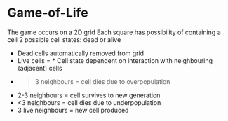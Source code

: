 # Game-of-Life
The game occurs on a 2D grid 
Each square has possibility of containing a cell
2 possible cell states: dead or alive
  - Dead cells automatically removed from grid
  - Live cells = *
Cell state dependent on interaction with neighbouring (adjacent) cells
  - >3 neighbours = cell dies due to overpopulation
  - 2-3 neighbours = cell survives to new generation
  - <3 neighbours = cell dies due to underpopulation
  - 3 live neighbours = new cell produced
